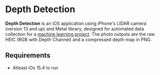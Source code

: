 # Depth Detection
**Depth Detection** is an iOS application using iPhone's LIDAR camera (version 13 and up) and Metal library, designed for automated data collection for a [machine learning project](https://github.com/kayesokua/obstacle-detection). The photo outputs are the raw HEIC (RGB with Depth Channel) and a compressed depth map in PNG.

## Requirements
- Atleast iOs 15.4 to run

